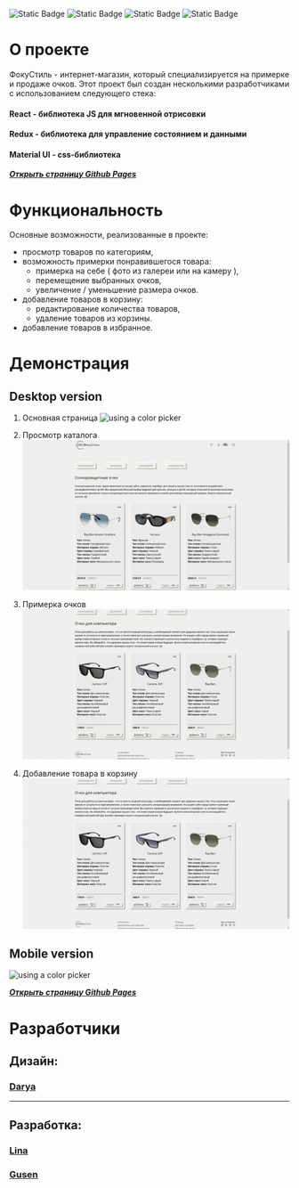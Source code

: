 ![Static Badge](https://img.shields.io/badge/CSS-3-blue) ![Static Badge](https://img.shields.io/badge/JavaScript-ES6-yellow) ![Static Badge](https://img.shields.io/badge/Node.js-18.18-green) ![Static Badge](https://img.shields.io/badge/npm-10.2-%23a53030)

# О проекте

ФокуСтиль - интернет-магазин, который специализируется на примерке и продаже очков. Этот проект был создан несколькими разработчиками с использованием следующего стека:

#### React - библиотека JS для мгновенной отрисовки 
#### Redux - библиотека для управление состоянием и данными
#### Material UI - css-библиотека

***[Открыть страницу Github Pages](https://gusennn.github.io/focustyle-app/)***

# Функциональность
Основные возможности, реализованные в проекте:
- просмотр товаров по категориям,
- возможность примерки понравившегося товара:
    - примерка на себе ( фото из галереи или на камеру ),
    - перемещение выбранных очков,
    - увеличение / уменьшение размера очков.
- добавление товаров в корзину:
    - редактирование количества товаров,
    - удаление товаров из корзины.
- добавление товаров в избранное.

# Демонстрация
## Desktop version
1. Основная страница
![using a color picker](/src/gif/desktop-version.gif)

2. Просмотр каталога
![using a color picker](/src/gif/desktop-version-category.gif)

3. Примерка очков
![using a color picker](/src/gif/desktop-version-fitt.gif)

4. Добавление товара в корзину
![using a color picker](/src/gif/desktop-version-basket.gif)

## Mobile version
![using a color picker](/src/gif/mobile-version.gif)

***[Открыть страницу Github Pages](https://gusennn.github.io/focustyle-app/)***

# Разработчики
## Дизайн:
### [Darya]('#')
***
## Разработка:
### [Lina](https://github.com/LinaCor)
### [Gusen](https://github.com/gusennn)
